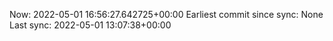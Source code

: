 Now: 2022-05-01 16:56:27.642725+00:00 Earliest commit since sync: None Last sync: 2022-05-01 13:07:38+00:00

